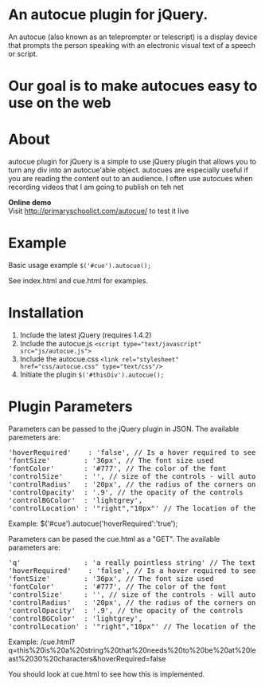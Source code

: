 # An autocue plugin for jQuery.

An autocue (also known as an teleprompter or telescript) is a display device that prompts the person speaking with an electronic visual text of a speech or script. 

# Our goal is to make autocues easy to use on the web

# About
autocue plugin for jQuery is a simple to use jQuery plugin that allows you to turn any div into an autocue'able object.  autocues are especially useful if you are reading the content out to an audience.  I often use autocues when recording videos that I am going to publish on teh net

**Online demo**<br>
Visit <http://primaryschoolict.com/autocue/> to test it live

# Example

Basic usage example
<code>$('#cue').autocue();</code>

See index.html and cue.html for examples.

# Installation

1. Include the latest jQuery (requires 1.4.2)
2. Include the autocue.js <code>&lt;script type="text/javascript" src="js/autocue.js"></script></code>
3. Include the autocue.css <code>&lt;link rel="stylesheet" href="css/autocue.css" type="text/css"/></code>
4. Initiate the plugin <code>$('#thisDiv').autocue();</code>

# Plugin Parameters

Parameters can be passed to the jQuery plugin in JSON.  The available paremeters are:
<pre>
'hoverRequired'    : 'false', // Is a hover required to see the controls?
'fontSize'        : '36px', // The font size used
'fontColor'       : '#777', // The color of the font
'controlSize'     : '', // size of the controls - will auto resize
'controlRadius'   : '20px', // the radius of the corners on the controls
'controlOpacity'  : '.9', // the opacity of the controls
'controlBGColor'  : 'lightgrey',
'controlLocation' : '"right","10px"' // The location of the controls
</pre>

Example:  $('#cue').autocue('hoverRequired':'true');

Parameters can be pased the cue.html as a "GET".  The available parameters are:
<pre>
'q'               : 'a really pointless string' // The text string you want the autocue to read out
'hoverRequired'    : 'false', // Is a hover required to see the controls?
'fontSize'        : '36px', // The font size used
'fontColor'       : '#777', // The color of the font
'controlSize'     : '', // size of the controls - will auto resize
'controlRadius'   : '20px', // the radius of the corners on the controls
'controlOpacity'  : '.9', // the opacity of the controls
'controlBGColor'  : 'lightgrey',
'controlLocation' : '"right","10px"' // The location of the controls
</pre>

Example: /cue.html?q=this%20is%20a%20string%20that%20needs%20to%20be%20at%20least%2030%20characters&hoverRequired=false

You should look at cue.html to see how this is implemented.


